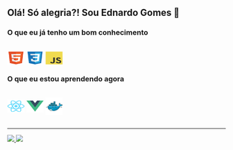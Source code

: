 ## Olá! Só alegria?! Sou Ednardo Gomes 👋

### O que eu já tenho um bom conhecimento
<div style="display: inline_block"><br>
  <img align="center" alt="Nardo-HTML" height="30" width="40" src="https://raw.githubusercontent.com/devicons/devicon/master/icons/html5/html5-original.svg">
  <img align="center" alt="Nardo-CSS" height="30" width="40" src="https://raw.githubusercontent.com/devicons/devicon/master/icons/css3/css3-original.svg">
  <img align="center" alt="Nardo-Js" height="30" width="40" src="https://raw.githubusercontent.com/devicons/devicon/master/icons/javascript/javascript-original.svg">
</div>

### O que eu estou aprendendo agora  
<div style="display: inline_block"><br>
  <img align="center" alt="Nardo-React" height="30" width="40" src="https://raw.githubusercontent.com/devicons/devicon/master/icons/react/react-original.svg">
  <img align="center" alt="Nardo-Ts" height="30" width="40" src="https://raw.githubusercontent.com/devicons/devicon/master/icons/vuejs/vuejs-original.svg">
  <img align="center" alt="Nardo-Ts" height="40" width="40" src="https://raw.githubusercontent.com/devicons/devicon/master/icons/docker/docker-original.svg">  
</div><br>
<hr>
<div>
  <a href="https://github.com/Nardogomes">
  <img height="180em" src="https://github-readme-stats.vercel.app/api?username=Nardogomes&show_icons=true&theme=algolia&include_all_commits=true&count_private=true"/>
  <img height="180em" src="https://github-readme-stats.vercel.app/api/top-langs/?username=Nardogomes&layout=compact&langs_count=7&theme=algolia"/>
</div>
